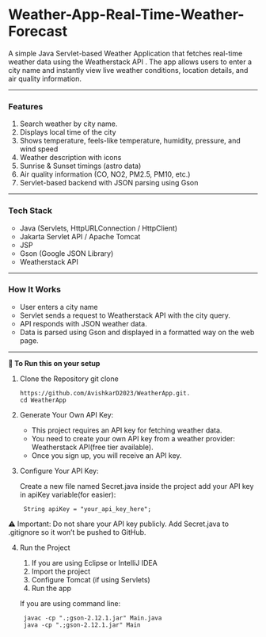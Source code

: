 # Weather-App-Real-Time-Weather-Forecast
A simple Java Servlet-based Weather Application that fetches real-time weather data using the Weatherstack API . The app allows users to enter a city name and instantly view live weather conditions, location details, and air quality information.

------------------------------------------------------------------------------------------------------------------------------------------------------------------------------------------------

<h3>Features</h3>
<ol>
      <li>Search weather by city name.</li>
      <li>Displays local time of the city</li>
      <li>Shows temperature, feels-like temperature, humidity, pressure, and wind speed</li>
      <li>Weather description with icons</li>
      <li>Sunrise & Sunset timings (astro data)</li>
      <li>Air quality information (CO, NO2, PM2.5, PM10, etc.)</li>
      <li>Servlet-based backend with JSON parsing using Gson</li>
</ol>


------------------------------------------------------------------------------------------------------------------------------------------------------------------------------------------------
<h3>Tech Stack</h3>

<ul type ="circle">
  <li>Java (Servlets, HttpURLConnection / HttpClient)</li>
  <li>Jakarta Servlet API / Apache Tomcat</li>
  <li>JSP</li>
  <li>Gson (Google JSON Library)</li>  
  <li>Weatherstack API</li>
</ul>

------------------------------------------------------------------------------------------------------------------------------------------------------------------------------------------------

<h3>How It Works</h3>
<ul type ="circle">
  <li>User enters a city name</li> 
  <li>Servlet sends a request to Weatherstack API with the city query.</li>
  <li>API responds with JSON weather data.</li>
  <li>Data is parsed using Gson and displayed in a formatted way on the web page.</li>
</ul>

------------------------------------------------------------------------------------------------------------------------------------------------------------------------------------------------

**🚀 To Run this on your setup**

1. Clone the Repository
     git clone
   
       https://github.com/AvishkarD2023/WeatherApp.git.
       cd WeatherApp

2. Generate Your Own API Key:
    <ul type ="circle">
      <li>This project requires an API key for fetching weather data.</li>
      <li>You need to create your own API key from a weather provider: Weatherstack API(free tier available).</li>
      <li>Once you sign up, you will receive an API key.</li>
    </ul>

3. Configure Your API Key:

    Create a new file named Secret.java inside the project add your API key in apiKey variable(for easier):
   
        String apiKey = "your_api_key_here";


⚠️ Important: Do not share your API key publicly. Add Secret.java to .gitignore so it won’t be pushed to GitHub.


4. Run the Project
    <ol type="1">
      <li>If you are using Eclipse or IntelliJ IDEA</li> 
      <li>Import the project</li>
      <li>Configure Tomcat (if using Servlets)</li>
      <li>Run the app</li>
    </ol>
    
    If you are using command line:
  
        javac -cp ".;gson-2.12.1.jar" Main.java
        java -cp ".;gson-2.12.1.jar" Main

